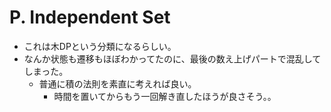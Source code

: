 # P. Independent Set

- これは木DPという分類になるらしい。
- なんか状態も遷移もほぼわかってたのに、最後の数え上げパートで混乱してしまった。
  - 普通に積の法則を素直に考えれば良い。
    - 時間を置いてからもう一回解き直したほうが良さそう。。

